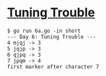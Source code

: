 # [Tuning Trouble](https://adventofcode.com/2022/day/6)

```
$ go run 6a.go -in short 
--- Day 6: Tuning Trouble ---
4 mjqj -> 3
5 jqjp -> 3
6 qjpq -> 3
7 jpqm -> 4
first marker after character 7
```